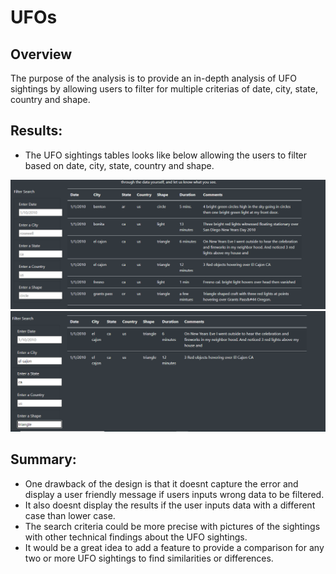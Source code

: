 # UFOs
## **Overview**
The purpose of the analysis is to provide an in-depth analysis of UFO sightings by allowing users to filter for multiple criterias of date, city, state, country and shape.

## **Results:** 
* The UFO sightings tables looks like below allowing the users to filter based on date, city, state, country and shape.

![with_all_filters added](./static/images/with_all_filters_added.png)
![applying_filters](./static/images/applying_filters.png)

## **Summary:**

* One drawback of the design is that it doesnt capture the error and display a user friendly message if users inputs wrong data to be filtered.
* It also doesnt display the results if the user inputs data with a different case than lower case.
* The search criteria could be more precise with pictures of the sightings with other technical findings about the UFO sightings.
* It would be a great idea to add a feature to provide a comparison for any two or more UFO sightings to find similarities or differences.
